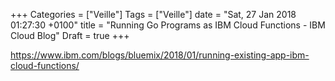 +++
Categories = ["Veille"]
Tags = ["Veille"]
date = "Sat, 27 Jan 2018 01:27:30 +0100"
title = "Running Go Programs as IBM Cloud Functions - IBM Cloud Blog"
Draft = true
+++

https://www.ibm.com/blogs/bluemix/2018/01/running-existing-app-ibm-cloud-functions/
